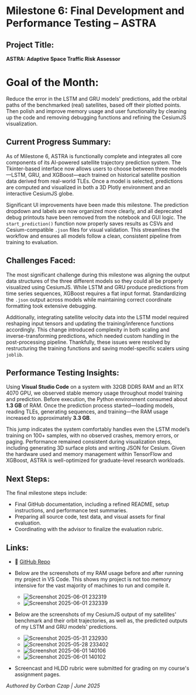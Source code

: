 # Milestone 6: Final Development and Performance Testing – ASTRA

## Project Title:
**ASTRA: Adaptive Space Traffic Risk Assessor**

# Goal of the Month:
Reduce the error in the LSTM and GRU models' predictions, add the orbital paths of the benchmarked (real) satellites, based off their plotted points. Then polish and improve memory usage and user functionality by cleaning up the code and removing debugging functions and refining the CesiumJS visualization. 

## Current Progress Summary:
As of Milestone 6, ASTRA is functionally complete and integrates all core components of its AI-powered satellite trajectory prediction system. The Tkinter-based interface now allows users to choose between three models—LSTM, GRU, and XGBoost—each trained on historical satellite position data derived from real-world TLEs. Once a model is selected, predictions are computed and visualized in both a 3D Plotly environment and an interactive CesiumJS globe.

Significant UI improvements have been made this milestone. The prediction dropdown and labels are now organized more clearly, and all deprecated debug printouts have been removed from the notebook and GUI logic. The `start_prediction()` function now properly saves results as CSVs and Cesium-compatible `.json` files for visual validation. This streamlines the workflow and ensures all models follow a clean, consistent pipeline from training to evaluation.

## Challenges Faced:
The most significant challenge during this milestone was aligning the output data structures of the three different models so they could all be properly visualized using CesiumJS. While LSTM and GRU produce predictions from time series sequences, XGBoost requires a flat input format. Standardizing the `.json` output across models while maintaining correct coordinate formatting took extensive debugging.

Additionally, integrating satellite velocity data into the LSTM model required reshaping input tensors and updating the training/inference functions accordingly. This change introduced complexity in both scaling and inverse-transforming predictions, which needed custom handling in the post-processing pipeline. Thankfully, these issues were resolved by restructuring the training functions and saving model-specific scalers using `joblib`.

## Performance Testing Insights:
Using **Visual Studio Code** on a system with 32GB DDR5 RAM and an RTX 4070 GPU, we observed stable memory usage throughout model training and prediction. Before execution, the Python environment consumed about **1.3 GB** of RAM. Once the prediction process started—loading models, reading TLEs, generating sequences, and training—the RAM usage increased to approximately **3.3 GB**.

This jump indicates the system comfortably handles even the LSTM model’s training on 100+ samples, with no observed crashes, memory errors, or paging. Performance remained consistent during visualization steps, including generating 3D surface plots and writing JSON for Cesium. Given the hardware used and memory management within TensorFlow and XGBoost, ASTRA is well-optimized for graduate-level research workloads.

## Next Steps:
The final milestone steps include:
- Final GitHub documentation, including a refined README, setup instructions, and performance test summaries.
- Preparing all source code, test data, and visual assets for final evaluation.
- Coordinating with the advisor to finalize the evaluation rubric.

## Links:
- 🔗 [GitHub Repo](https://github.com/cczap7-Hub/DFSforSTMusingAI)
- Below are the screenshots of my RAM usage before and after running my project in VS Code. This shows my project is not too memory intensive for the vast majority of machines to run and compile it. 
  - ![Screenshot 2025-06-01 232319](https://github.com/user-attachments/assets/1fc0631a-4927-4fd5-b99d-58d074d9cb4a)
  - ![Screenshot 2025-06-01 232339](https://github.com/user-attachments/assets/06086f3e-2dae-4801-b2f3-e898817c5cd4)
- Below are the screenshots of my CesiumJS output of my satellites' benchmark and their orbit trajectories, as well as, the predicted outputs of my LSTM and GRU models' predictions.
  - ![Screenshot 2025-05-31 232930](https://github.com/user-attachments/assets/9fa220e6-a6ae-43d8-8d2a-0756e5e5784c)
  - ![Screenshot 2025-05-28 233402](https://github.com/user-attachments/assets/643106e0-d839-4351-ba63-9e4487acfcea)
  - ![Screenshot 2025-06-01 140106](https://github.com/user-attachments/assets/994dbff8-4306-4e42-9973-5a7081d1f2f9)
  - ![Screenshot 2025-06-01 140102](https://github.com/user-attachments/assets/bbd821bb-de8b-4b0f-b1e1-b4f97f439692)

- Screencast and HLDD rubric were submitted for grading on my course's assignment pages.

_Authored by Corban Czap | June 2025_
